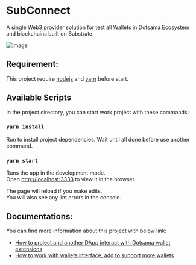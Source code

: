 # SubConnect
A single Web3 provider solution for test all Wallets in Dotsama Ecosystem and blockchains built on Substrate.

![image](https://user-images.githubusercontent.com/11567273/170807399-78fa0f2c-0c45-443a-9573-1c830b524149.png)

## Requirement:
This project require [nodejs](https://nodejs.org/en/) and [yarn](https://classic.yarnpkg.com/lang/en/docs/install/#windows-stable) before start.

## Available Scripts
In the project directory, you can start work project with these commands:

### `yarn install`
Run to install project dependencies. Wait until all done before use another command.

### `yarn start`
Runs the app in the development mode.\
Open [http://localhost:3333](http://localhost:3333) to view it in the browser.

The page will reload if you make edits.\
You will also see any lint errors in the console.

## Documentations:
You can find more information about this project with below link:
- [How to project and another DApp interact with Dotsama wallet extensions](https://github.com/Koniverse/SubConnect/wiki/How-to-integrate-SubWallet-and-other-Dotsama-Wallet-to-DApp)
- [How to work with wallets interface, add to support more wallets](https://github.com/Koniverse/SubConnect/blob/master/src/lib/wallets/README.md)
